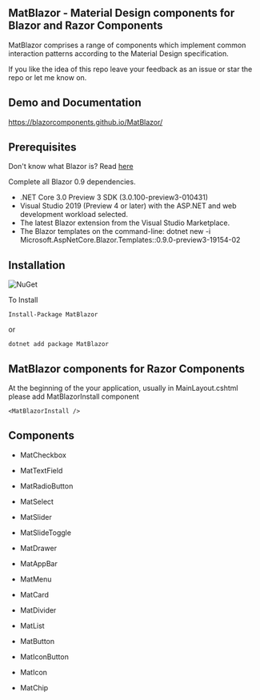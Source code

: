 ## MatBlazor - Material Design components for Blazor and Razor Components

MatBlazor comprises a range of components which implement common interaction patterns according to the Material Design specification.

If you like the idea of this repo leave your feedback as an issue or star the repo or let me know on.

## Demo and Documentation
https://blazorcomponents.github.io/MatBlazor/


## Prerequisites

Don't know what Blazor is? Read [here](https://github.com/aspnet/Blazor)

Complete all Blazor 0.9  dependencies.

- .NET Core 3.0 Preview 3 SDK (3.0.100-preview3-010431)
- Visual Studio 2019 (Preview 4 or later) with the ASP.NET and web development workload selected.
- The latest Blazor extension from the Visual Studio Marketplace.
- The Blazor templates on the command-line: dotnet new -i Microsoft.AspNetCore.Blazor.Templates::0.9.0-preview3-19154-02

## Installation 

![NuGet](https://img.shields.io/nuget/v/MatBlazor.svg)


To Install 

```
Install-Package MatBlazor
```
or 
```
dotnet add package MatBlazor
```

## MatBlazor components for Razor Components
At the beginning of the your application, usually in MainLayout.cshtml please add MatBlazorInstall component
```
<MatBlazorInstall />
```

## Components

- MatCheckbox
- MatTextField
- MatRadioButton
- MatSelect
- MatSlider
- MatSlideToggle

- MatDrawer
- MatAppBar
- MatMenu

- MatCard
- MatDivider
- MatList

- MatButton
- MatIconButton
- MatIcon
- MatChip
